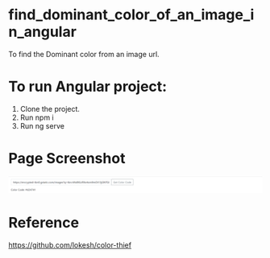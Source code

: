 # find_dominant_color_of_an_image_in_angular
To find the Dominant color from an image url.

# To run Angular project:
1. Clone the project.
2. Run npm i
3. Run ng serve

# Page Screenshot
![alt text](https://github.com/iamchandanys/find_dominant_color_of_an_image_in_angular/blob/main/ui/src/assets/screenshot.png?raw=true)

# Reference
https://github.com/lokesh/color-thief
